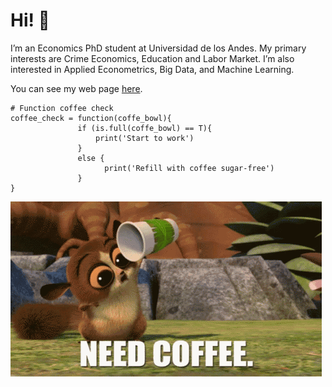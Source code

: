 # Hi! :wave:

I’m an Economics PhD student at Universidad de los Andes. My primary interests are Crime Economics, Education and Labor Market. I’m also interested in Applied Econometrics, Big Data, and Machine Learning.

You can see my web page [here](https://eduard-martinez.github.io).


```
# Function coffee check 
coffee_check = function(coffe_bowl){ 
               if (is.full(coffe_bowl) == T){
                   print('Start to work')
               }
               else {
                     print('Refill with coffee sugar-free')
               }
}
```
![](figure/coffee.gif) 
